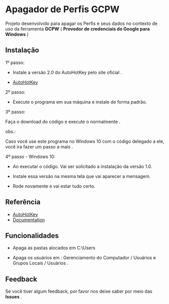
# Apagador de Perfis GCPW

Projeto desenvolvido para apagar os Perfis e seus dados no contexto de uso da ferramenta **GCPW** ( **Provedor de credenciais do Google para Windows** )





## Instalação

1º passo: 

- Instale a versão 2.0 do AutoHotKey pelo site oficial .

- [AutoHotKey](https://www.autohotkey.com/)


2º passo:

- Execute o programa em sua máquina e instale de forma padrão.

3º passo:

Faça o download do código e execute o normalmente .


obs.:

Caso você use este programa no Windows 10 com o código delegado a ele, você ira fazer um passo a mais .


4º passo - Windows 10:

- Ao executar o código. Vai ser solicitado a instalação da versão 1.0.
- Instale essa versão na mesma tela que vai aparecer a mensagem.

- Rode novamente e vai estar tudo certo.


## Referência

 - [AutoHotKey](https://www.autohotkey.com/)
 - [Documentation](https://www.autohotkey.com/docs/v2/)



## Funcionalidades

- Apaga as pastas alocados em C:\Users

- Apaga os usuários em : Gerenciamento do Computador / Usuários e Grupos Locais / Usuários . 



## Feedback

Se você tiver algum feedback, por favor nos deixe saber por meio das **Issues** .


